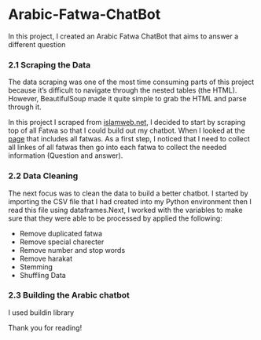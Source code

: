 # Arabic-Fatwa-ChatBot
In this project, I created an Arabic Fatwa ChatBot that aims to answer a different question 

### 2.1 Scraping the Data
The data scraping was one of the most time consuming parts of this project because it’s difficult to navigate through the nested tables (the HTML). However, BeautifulSoup made it quite simple to grab the HTML and parse through it.

In this project I scraped from [islamweb.net](https://www.islamweb.net/ar/), I decided to start by scraping top of all  Fatwa  so that I could build out my chatbot. When I looked at the [page](https://www.islamweb.net/ar/fatawa) that includes all fatwas. As a first step, I noticed that I need to collect all linkes of all fatwas then  go into each fatwa to collect the needed information (Question and answer). 

### 2.2 Data Cleaning

The next focus was to clean the data to build a better chatbot. I started by importing the CSV file that I had created into my Python environment then I read this file using dataframes.Next, I worked with the variables to make sure that they were able to be processed by applied the following: 

* Remove duplicated fatwa
* Remove special charecter 
* Remove number and stop words
* Remove harakat 
* Stemming
* Shuffling Data

### 2.3 Building the Arabic chatbot
I used buildin library 


Thank you for reading!
